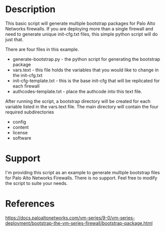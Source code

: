 # Description
This basic script will generate multiple bootstrap packages for Palo Alto Networks firewalls. If you are deploying more than a single firewall and need to generate unique init-cfg.txt files, this simple python script will do just that.

There are four files in this example.
* generate-bootstrap.py - the python script for generating the bootstrap package
* vars.text - this file holds the variables that you would like to change in the init-cfg.txt
* init-cfg-template.txt - this is the base init-cfg that will be replicated for each firewall
* authcodes-template.txt - place the authcode into this text file.

After running the script, a bootstrap directory will be created for each variable listed in the vars.text file.  The main directory will contain the four required subdirectories
* config
* content
* license
* software

# Support

I'm providing this script as an example to generate multiple bootstrap files for Palo Alto Networks Firewalls.  There is no  support.  Feel free to modify the script to suite your needs.

# References
https://docs.paloaltonetworks.com/vm-series/9-0/vm-series-deployment/bootstrap-the-vm-series-firewall/bootstrap-package.html
